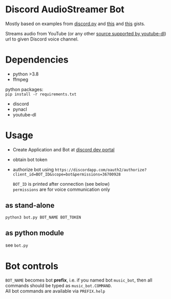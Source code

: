# Discord AudioStreamer Bot

Mostly based on examples from [discord.py](https://github.com/Rapptz/discord.py) and [this](https://gist.github.com/guac420/bc612fd3a35cd00ddc1c221c560daa01) and [this](https://gist.github.com/vbe0201/ade9b80f2d3b64643d854938d40a0a2d) gists.

Streams audio from YouTube (or any other [source supported by youtube-dl](https://rg3.github.io/youtube-dl/supportedsites.html)) url to given Discord voice channel.

# Dependencies
- python >3.8
- ffmpeg

python packages:  
`pip install -r requirements.txt`
- discord
- pynacl
- youtube-dl

# Usage
- Create Application and Bot at [discord dev portal](https://discord.com/developers/applications)
- obtain bot token
- authorize bot using `https://discordapp.com/oauth2/authorize?client_id=BOT_ID&scope=bot&permissions=36700928`  

  `BOT_ID` is printed after connection (see below)  
  `permissions` are for voice communication only  

## as stand-alone
```shell
python3 bot.py BOT_NAME BOT_TOKEN
```

## as python module
see `bot.py`

# Bot controls
`BOT_NAME` becomes bot **prefix**, i.e. if you named bot `music_bot`, then all commands should be typed as `music_bot.COMMAND`.  
All bot commands are available via `PREFIX.help`
